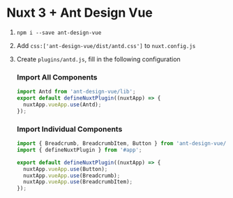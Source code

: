 # Nuxt 3 + Ant Design Vue

1. `npm i --save ant-design-vue`
2. Add `css:['ant-design-vue/dist/antd.css']` to `nuxt.config.js`
3. Create `plugins/antd.js`, fill in the following configuration

   ### Import All Components

   ```js
   import Antd from 'ant-design-vue/lib';
   export default defineNuxtPlugin((nuxtApp) => {
     nuxtApp.vueApp.use(Antd);
   });
   ```

   ### Import Individual Components

   ```js
   import { Breadcrumb, BreadcrumbItem, Button } from 'ant-design-vue/lib';
   import { defineNuxtPlugin } from '#app';

   export default defineNuxtPlugin((nuxtApp) => {
     nuxtApp.vueApp.use(Button);
     nuxtApp.vueApp.use(Breadcrumb);
     nuxtApp.vueApp.use(BreadcrumbItem);
   });
   ```
